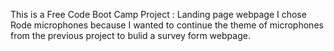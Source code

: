This is a  Free Code Boot Camp Project : Landing page webpage I chose Rode microphones because I wanted to continue the theme of microphones from the previous project to bulid a survey form webpage.